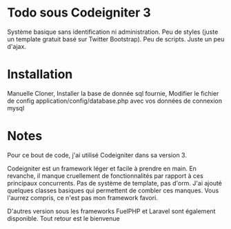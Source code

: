 # Todo sous Codeigniter 3

Système basique sans identification ni administration.
Peu de styles (juste un template gratuit basé sur Twitter Bootstrap). Peu de scripts. Juste un peu d'ajax.

# Installation

Manuelle
Cloner, 
Installer la base de donnée sql fournie, 
Modifier le fichier de config application/config/database.php avec vos données de connexion mysql

# Notes

Pour ce bout de code, j'ai utilisé Codeigniter dans sa version 3.

Codeigniter est un framework léger et facile à prendre en main. 
En revanche, il manque cruellement de fonctionnalités par rapport à ces principaux concurrents. 
Pas de système de template, pas d'orm. J'ai ajouté quelques classes basiques qui permettent de combler ces manques. 
Vous l'aurrez compris, ce n'est pas mon framework favori. 

D'autres version sous les frameworks FuelPHP et Laravel sont également disponible.
Tout retour est le bienvenue